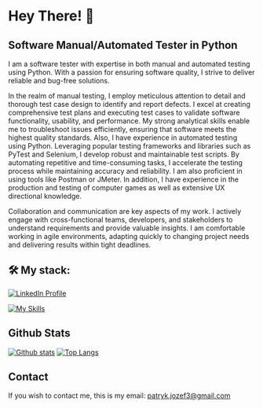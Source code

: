 # Hey There! 👋

## Software Manual/Automated Tester in Python

<p>I am a software tester with expertise in both manual and automated testing using Python. With a passion for ensuring software quality, I strive to deliver reliable and bug-free solutions.
  
In the realm of manual testing, I employ meticulous attention to detail and thorough test case design to identify and report defects. 
  I excel at creating comprehensive test plans and executing test cases to validate software functionality, usability, and performance. My strong analytical skills enable me to troubleshoot issues efficiently, ensuring that software meets the highest quality standards. 
  Also, I have experience in automated testing using Python. Leveraging popular testing frameworks and libraries such as PyTest and Selenium, I develop robust and maintainable test scripts. By automating repetitive and time-consuming tasks, I accelerate the testing process while maintaining accuracy and reliability. I am also proficient in using tools like Postman or JMeter. 
  In addition, I have experience in the production and testing of computer games as well as extensive UX directional knowledge.

  Collaboration and communication are key aspects of my work. I actively engage with cross-functional teams, developers, and stakeholders to understand requirements and provide valuable insights. I am comfortable working in agile environments, adapting quickly to changing project needs and delivering results within tight deadlines.
</p>


## 🛠️ My stack: 
[![LinkedIn Profile](https://img.shields.io/static/v1?label=LinkedIn&message=Profile&color=blue&style=for-the-badge&logo=linkedin)](https://www.linkedin.com/in/patryk-jozefczyk/)

[![My Skills](https://skillicons.dev/icons?i=python,selenium,postman,git,postgres,html,css,figma,ps,xd)](https://skillicons.dev)

## Github Stats
  
  <a href="#">![Github stats](https://github-readme-stats.vercel.app/api?username=Forciu&theme=blueberry&count_private=true&hide_border=true&line_height=20)</a>
  <a href="#">![Top Langs](https://github-readme-stats.vercel.app/api/top-langs/?username=Forciu&layout=compact&theme=blueberry&count_private=true&hide_border=true)</a>

## Contact
If you wish to contact me, this is my email: [patryk.jozef3@gmail.com](mailto:patryk.jozef3@gmail.com)
